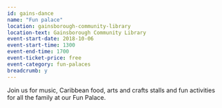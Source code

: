 ```yaml
---
id: gains-dance
name: "Fun palace"
location: gainsborough-community-library
location-text: Gainsborough Community Library
event-start-date: 2018-10-06
event-start-time: 1300
event-end-time: 1700
event-ticket-price: free
event-category: fun-palaces
breadcrumb: y
---
```


Join us for music, Caribbean food, arts and crafts stalls and fun activities for all the family at our Fun Palace.
